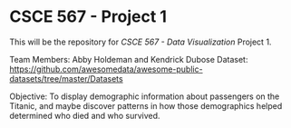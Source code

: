 # CSCE 567 - Project 1

This will be the repository for <i>CSCE 567 - Data Visualization</i> Project 1.

Team Members: Abby Holdeman and Kendrick Dubose 
Dataset: https://github.com/awesomedata/awesome-public-datasets/tree/master/Datasets

Objective: To display demographic information about passengers on the Titanic, and maybe discover patterns in how those demographics helped determined who died and who survived.

